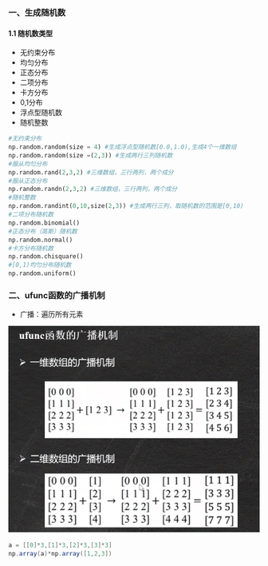 ### 一、生成随机数

#### 1.1 随机数类型

- 无约束分布
- 均匀分布
- 正态分布
- 二项分布
- 卡方分布
- 0,1分布
- 浮点型随机数
- 随机整数

```python
#无约束分布
np.random.random(size = 4) #生成浮点型随机数[0.0,1.0),生成4个一维数组
np.random.random(size =(2,3)) #生成两行三列随机数
#服从均匀分布
np.random.rand(2,3,2) #三维数组，三行两列，两个成分
#服从正态分布
np.random.randn(2,3,2) #三维数组，三行两列，两个成分
#随机整数
np.random.randint(0,10,size(2,3)) #生成两行三列，取随机数的范围是[0,10)
#二项分布随机数
np.random.binomial()
#正态分布（高斯）随机数
np.random.normal()
#卡方分布随机数
np.random.chisquare()
#[0,1)均匀分布随机数
np.random.uniform()
```



### 二、ufunc函数的广播机制

- 广播：遍历所有元素

![image-20200304214413631](https://raw.githubusercontent.com/Caiguangnan/ProgrammerToolBox/master/img/20200319125158.png)

```java
a = [[0]*3,[1]*3,[2]*3,[3]*3]
np.array(a)*np.array([1,2,3])   
```



